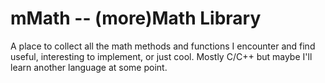 # mMath -- (more)Math Library
A place to collect all the math methods and functions I encounter and find useful, interesting to implement, or just cool. Mostly C/C++ but maybe I'll learn another language at some point.
